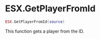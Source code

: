 # ESX.GetPlayerFromId

```lua
ESX.GetPlayerFromId(source)
```

This function gets a player from the ID.
